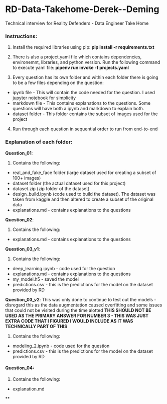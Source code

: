 # RD-Data-Takehome-Derek--Deming
Technical interview for Reality Defenders - Data Engineer Take Home 

### Instructions:
1. Install the required libraries using pip:
        **pip install -r requirements.txt**
2. There is also a project.yaml file which contains dependencies, environemnt, libraries, and python version. Run the following command to execute yaml file: 
        **pipenv run invoke -f projects.yaml**

3. Every question has its own folder and within each folder there is going to be a few files depending on the question: 
+ ipynb file - This will contain the code needed for the question. I used jupyter notebook for simplicity 
+ markdown file - This contains explanations to the questions. Some questions will have both a ipynb and markdown to explain both. 
+ dataset folder - This folder contains the subset of images used for the project 

4. Run through each question in sequential order to run from end-to-end

### Explanation of each folder: 
**Question_01**: 
1. Contains the following: 
+ real_and_fake_face folder (large dataset used for creating a subset of 100+ images)
+ dataset folder (the actual dataset used for this project) 
+ dataset.zip (zip folder of the dataset) 
+ design_build.ipynb (code used to build the dataset). The dataset was taken from kaggle and then altered to create a subset of the original data 
+ explanations.md - contains explanations to the questions 

**Question_02**: 
1. Contains the following: 
+ explanations.md - contains explanations to the questions 

**Question_03_v1**: 
1. Contains the following: 
+ deep_learning.ipynb - code used for the question 
+ explanations.md - contains explanations to the questions 
+ my_model.h5 - saved the model 
+ predictions.csv - this is the predictions for the model on the dataset provided by RD


**Question_03_v2**: This was only done to continue to test out the models - disregard this as the data augmentation caused overfitting and some issues that could not be visited during the time alotted 
**THIS SHOULD NOT BE USED AS THE PRIMARY ANSWER FOR NUMBER 3 - THIS WAS JUST EXTRA CODE THAT I FIGURED I WOULD INCLUDE AS IT WAS TECHNICALLY PART OF THIS**
1. Contains the following: 
+ modeling_2.ipynb - code used for the question 
+ predictions.csv - this is the predictions for the model on the dataset provided by RD

#### **Question_04**: 
1. Contains the following: 
+ explanation.md


**
